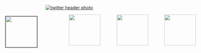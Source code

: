[github]:https://user-images.githubusercontent.com/60987359/110144629-d5e69b00-7dd8-11eb-87e9-603d613ff9d8.png
[twitter]:https://user-images.githubusercontent.com/60987359/110144636-d7b05e80-7dd8-11eb-8df6-a31a0c832275.png
[facebook]:https://user-images.githubusercontent.com/60987359/110144639-d8e18b80-7dd8-11eb-802e-722045971ed9.png
[snapchat]:https://user-images.githubusercontent.com/60987359/110144767-fd3d6800-7dd8-11eb-91a3-8e36cb6d30ed.png


[![twitter header photo](https://pbs.twimg.com/profile_banners/2177054297/1512901091/1500x500)](https://twitter.com/crbyxwpzfl/header_photo)

<p align="center">
  <img style="position: absolute; left: 100px; top: 100px; border: 1px solid black; z-index: 1;" src="https://user-images.githubusercontent.com/60987359/110144629-d5e69b00-7dd8-11eb-87e9-603d613ff9d8.png" width="100" height="100" />
  &nbsp;
  &nbsp;
  &nbsp;
  &nbsp;
  &nbsp;
  &nbsp;
  <img src="https://user-images.githubusercontent.com/60987359/110144636-d7b05e80-7dd8-11eb-8df6-a31a0c832275.png" width="100" height="100" />
  &nbsp;
  &nbsp;
  &nbsp;
  &nbsp;
  &nbsp;
  &nbsp;
  <img src="https://user-images.githubusercontent.com/60987359/110144639-d8e18b80-7dd8-11eb-802e-722045971ed9.png" width="100" height="100" />
  &nbsp;
  &nbsp;
  &nbsp;
  &nbsp;
  &nbsp;
  &nbsp;
  <img src="https://user-images.githubusercontent.com/60987359/110144767-fd3d6800-7dd8-11eb-91a3-8e36cb6d30ed.png" width="100" height="100" />
</p>
